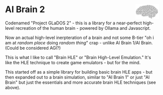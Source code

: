 # AI Brain 2 <img src="brain-ascii-art.png" align="right" width="15%"></image>

Codenamed "Project GLaDOS 2" - this is a library for a near-perfect high-level recreation of the human brain - powered by Ollama and Javascript.

Now an actual high-level inerpteration of a brain and not some B-tier "oh i am at *random place* doing *random thing*" crap - unlike AI Brain 1/AI Brain. (Could be considered AGI?)

This is what I like to call "Brain HLE" or "Brain High-Level Emulation." It's like the HLE technique to create game emulators - but for the mind.


This started off as a simple library for building basic brain HLE apps - but then expanded out to a brain simulation, similar to "AI Brain 1" or just "AI Brain" but just the essentials and more accurate brain HLE techniques (see above).
